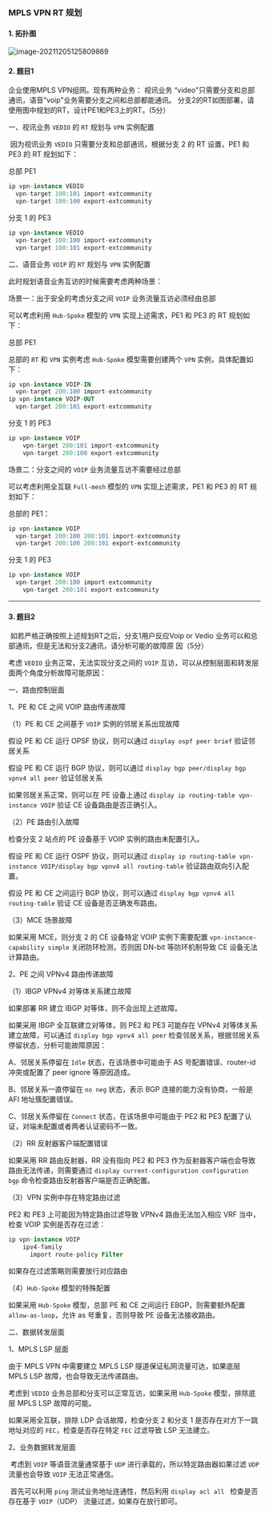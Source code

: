 ### MPLS VPN RT 规划

#### 1. 拓扑图

![image-20211205125809869](https://s2.loli.net/2021/12/05/MwneS4tflbqcuvz.png)

#### 2. 题目1

企业使用MPLS VPN组网。现有两种业务：
视讯业务 “video"只需要分支和总部通讯，语音”voip"业务需要分支之间和总部都能通讯。
分支2的RT如图部署，请使用图中规划的RT，设计PE1和PE3上的RT。(5分）

一、视讯业务 `VEDIO` 的 `RT` 规划与 `VPN` 实例配置

​	因为视讯业务 `VEDIO` 只需要分支和总部通讯，根据分支 2 的 RT 设置，PE1 和 PE3 的 RT 规划如下：

总部 PE1

```sql
ip vpn-instance VEDIO
  vpn-target 100:101 import-extcommunity
  vpn-target 100:100 export-extcommunity
```

分支 1 的 PE3

```sql
ip vpn-instance VEDIO
  vpn-target 100:100 import-extcommunity
  vpn-target 100:101 export-extcommunity
```



二、语音业务 `VOIP` 的 `RT` 规划与 `VPN` 实例配置

此时规划语音业务互访的时候需要考虑两种场景：

场景一：出于安全的考虑分支之间 `VOIP` 业务流量互访必须经由总部

可以考虑利用 `Hub-Spoke` 模型的 `VPN` 实现上述需求，PE1 和 PE3 的 RT 规划如下：

总部 PE1

总部的 `RT` 和 `VPN` 实例考虑 `Hub-Spoke` 模型需要创建两个 `VPN` 实例，具体配置如下：

```sql
ip vpn-instance VOIP-IN
  vpn-target 200:100 import-extcommunity
ip vpn-instance VOIP-OUT
  vpn-target 200:101 export-extcommunity
```

分支 1 的 PE3

```sql
ip vpn-instance VOIP
	vpn-target 200:101 import-extcommunity
 	vpn-target 200:100 export-extcommunity
```



场景二：分支之间的 `VOIP` 业务流量互访不需要经过总部

可以考虑利用全互联 `Full-mesh` 模型的 `VPN` 实现上述需求，PE1 和 PE3 的 RT 规划如下：

总部的 PE1：

```sql
ip vpn-instance VOIP
  vpn-target 200:100 200:101 import-extcommunity
  vpn-target 200:100 200:101 export-extcommunity
```

分支 1 的 PE3

```sql
ip vpn-instance VOIP
  vpn-target 200:100 import-extcommunity
 	vpn-target 200:101 export-extcommunity
```



------

#### 3. 题目2

​	如若严格正确按照上述规划RT之后，分支1用户反应Voip or Vedio 业务可以和总部通讯，但是无法和分支2通讯，请分析可能的故障原 因（5分）

考虑 `VEDIO` 业务正常，无法实现分支之间的 `VOIP` 互访，可以从控制层面和转发层面两个角度分析故障可能原因：

一、路由控制层面

1、PE 和 CE 之间 VOIP 路由传递故障

（1）PE 和 CE 之间基于 `VOIP` 实例的邻居关系出现故障

假设 PE 和 CE 运行 OPSF 协议，则可以通过 `display ospf peer brief` 验证邻居关系

假设 PE 和 CE 运行 BGP 协议，则可以通过 `display bgp peer/display bgp vpnv4 all peer` 验证邻居关系

如果邻居关系正常，则可以在 PE 设备上通过 `display ip routing-table vpn-instance VOIP` 验证 CE 设备路由是否正确引入。

（2）PE 路由引入故障

检查分支 2 站点的 PE 设备基于 VOIP 实例的路由未配置引入。

假设 PE 和 CE 运行 OSPF 协议，则可以通过 `display ip routing-table vpn-instance VOIP/display bgp vpnv4 all routing-table` 验证路由双向引入配置。

假设 PE 和 CE 之间运行 BGP 协议，则可以通过 `display bgp vpnv4 all routing-table` 验证 CE 设备是否正确发布路由。

（3）MCE 场景故障

如果采用 MCE，则分支 2 的 CE 设备特定 VOIP 实例下需要配置  `vpn-instance-capability simple` 关闭防环检测，否则因 DN-bit 等防环机制导致 CE 设备无法计算路由。

2、PE 之间 VPNv4 路由传递故障

（1）IBGP VPNv4 对等体关系建立故障

如果部署 RR 建立 IBGP 对等体，则不会出现上述故障。

如果采用 IBGP 全互联建立对等体，则 PE2 和 PE3 可能存在 VPNv4 对等体关系建立故障，可以通过 `display bgp vpnv4 all peer` 检查邻居关系，根据邻居关系停留状态，分析可能故障原因：

A、邻居关系停留在 `Idle` 状态，在该场景中可能由于 AS 号配置错误、router-id 冲突或配置了 peer ignore 等原因造成。

B、邻居关系一直停留在 `no neg` 状态，表示 BGP 连接的能力没有协商，一般是 AFI 地址簇配置错误。

C、邻居关系停留在 `Connect` 状态，在该场景中可能由于 PE2 和 PE3 配置了认证，对端未配置或者两者认证密码不一致。

（2）RR 反射器客户端配置错误

如果采用 RR 路由反射器，RR 没有指向 PE2 和 PE3 作为反射器客户端也会导致路由无法传递，则需要通过 `display current-configuration configuration bgp`  命令检查路由反射器客户端是否正确配置。

（3）VPN 实例中存在特定路由过滤

PE2 和 PE3 上可能因为特定路由过滤导致 VPNv4 路由无法加入相应 VRF 当中，检查 VOIP 实例是否存在过滤：

```sql
ip vpn-instance VOIP
	ipv4-family
	  import route-policy Filter
```

如果存在过滤策略则需要放行对应路由

（4）`Hub-Spoke` 模型的特殊配置

如果采用 `Hub-Spoke` 模型，总部 PE 和 CE 之间运行 EBGP，则需要额外配置 `allow-as-loop`，允许 as 号重复，否则导致 PE 设备无法接收路由。

二、数据转发层面

1、MPLS LSP 层面

由于 MPLS VPN 中需要建立 MPLS LSP 隧道保证私网流量可达，如果底层 MPLS LSP 故障，也会导致无法传递路由。

考虑到 `VEDIO` 业务总部和分支可以正常互访，如果采用 `Hub-Spoke` 模型，排除底层 MPLS LSP 故障的可能。

如果采用全互联，排除 LDP 会话故障，检查分支 2 和分支 1 是否存在对方下一跳地址对应的 `FEC`，检查是否存在特定 `FEC` 过滤导致 LSP 无法建立。

2、业务数据转发层面

​	考虑到 `VOIP` 等语音流量通常基于 `UDP` 进行承载的，所以特定路由器如果过滤 `UDP` 流量也会导致 `VOIP` 无法正常通信。

​	首先可以利用 `ping` 测试业务地址连通性，然后利用 `display acl all ` 检查是否存在基于 `VOIP`（UDP） 流量过滤，如果存在放行即可。

